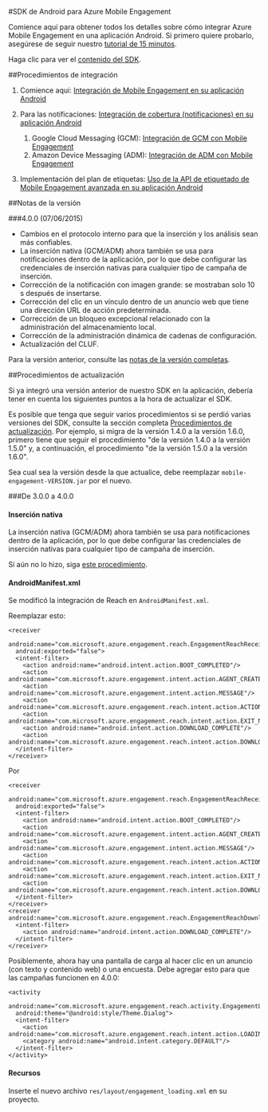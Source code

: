 <properties 
	pageTitle="Integración del SDK de Android para Azure Mobile Engagement" 
	description="Procedimientos y actualizaciones más recientes para el SDK de Android para Azure Mobile Engagement"
	services="mobile-engagement" 
	documentationCenter="mobile" 
	authors="kpiteira" 
	manager="dwrede" 
	editor="" />

<tags 
	ms.service="mobile-engagement" 
	ms.workload="mobile" 
	ms.tgt_pltfrm="mobile-android" 
	ms.devlang="Java" 
	ms.topic="article" 
	ms.date="05/04/2015" 
	ms.author="kapiteir" />


#SDK de Android para Azure Mobile Engagement

Comience aquí para obtener todos los detalles sobre cómo integrar Azure Mobile Engagement en una aplicación Android. Si primero quiere probarlo, asegúrese de seguir nuestro [tutorial de 15 minutos](mobile-engagement-android-get-started.md).

Haga clic para ver el [contenido del SDK](mobile-engagement-android-sdk-content.md).

##Procedimientos de integración
1. Comience aquí: [Integración de Mobile Engagement en su aplicación Android](mobile-engagement-android-integrate-engagement.md)

2. Para las notificaciones: [Integración de cobertura (notificaciones) en su aplicación Android](mobile-engagement-android-integrate-engagement-reach.md)
	1. Google Cloud Messaging (GCM): [Integración de GCM con Mobile Engagement](mobile-engagement-android-gcm-integrate.md)
	2. Amazon Device Messaging (ADM): [Integración de ADM con Mobile Engagement](mobile-engagement-android-adm-integrate.md)

3. Implementación del plan de etiquetas: [Uso de la API de etiquetado de Mobile Engagement avanzada en su aplicación Android](mobile-engagement-android-use-engagement-api.md)


##Notas de la versión

###4\.0.0 (07/06/2015)

-   Cambios en el protocolo interno para que la inserción y los análisis sean más confiables.
-   La inserción nativa (GCM/ADM) ahora también se usa para notificaciones dentro de la aplicación, por lo que debe configurar las credenciales de inserción nativas para cualquier tipo de campaña de inserción.
-   Corrección de la notificación con imagen grande: se mostraban solo 10 s después de insertarse.
-   Corrección del clic en un vínculo dentro de un anuncio web que tiene una dirección URL de acción predeterminada.
-   Corrección de un bloqueo excepcional relacionado con la administración del almacenamiento local.
-   Corrección de la administración dinámica de cadenas de configuración.
-   Actualización del CLUF.

Para la versión anterior, consulte las [notas de la versión completas](mobile-engagement-android-release-notes.md).

##Procedimientos de actualización

Si ya integró una versión anterior de nuestro SDK en la aplicación, debería tener en cuenta los siguientes puntos a la hora de actualizar el SDK.

Es posible que tenga que seguir varios procedimientos si se perdió varias versiones del SDK, consulte la sección completa [Procedimientos de actualización](mobile-engagement-android-upgrade-procedure.md). Por ejemplo, si migra de la versión 1.4.0 a la versión 1.6.0, primero tiene que seguir el procedimiento "de la versión 1.4.0 a la versión 1.5.0" y, a continuación, el procedimiento "de la versión 1.5.0 a la versión 1.6.0".

Sea cual sea la versión desde la que actualice, debe reemplazar `mobile-engagement-VERSION.jar` por el nuevo.

###De 3.0.0 a 4.0.0

#### Inserción nativa

La inserción nativa (GCM/ADM) ahora también se usa para notificaciones dentro de la aplicación, por lo que debe configurar las credenciales de inserción nativas para cualquier tipo de campaña de inserción.

Si aún no lo hizo, siga [este procedimiento](mobile-engagement-android-integrate-engagement-reach.md#native-push).

#### AndroidManifest.xml

Se modificó la integración de Reach en ``AndroidManifest.xml``.

Reemplazar esto:

    <receiver
      android:name="com.microsoft.azure.engagement.reach.EngagementReachReceiver"
      android:exported="false">
      <intent-filter>
        <action android:name="android.intent.action.BOOT_COMPLETED"/>
        <action android:name="com.microsoft.azure.engagement.intent.action.AGENT_CREATED"/>
        <action android:name="com.microsoft.azure.engagement.intent.action.MESSAGE"/>
        <action android:name="com.microsoft.azure.engagement.reach.intent.action.ACTION_NOTIFICATION"/>
        <action android:name="com.microsoft.azure.engagement.reach.intent.action.EXIT_NOTIFICATION"/>
        <action android:name="android.intent.action.DOWNLOAD_COMPLETE"/>
        <action android:name="com.microsoft.azure.engagement.reach.intent.action.DOWNLOAD_TIMEOUT"/>
      </intent-filter>
    </receiver>

Por

    <receiver
      android:name="com.microsoft.azure.engagement.reach.EngagementReachReceiver"
      android:exported="false">
      <intent-filter>
        <action android:name="android.intent.action.BOOT_COMPLETED"/>
        <action android:name="com.microsoft.azure.engagement.intent.action.AGENT_CREATED"/>
        <action android:name="com.microsoft.azure.engagement.intent.action.MESSAGE"/>
        <action android:name="com.microsoft.azure.engagement.reach.intent.action.ACTION_NOTIFICATION"/>
        <action android:name="com.microsoft.azure.engagement.reach.intent.action.EXIT_NOTIFICATION"/>
        <action android:name="com.microsoft.azure.engagement.reach.intent.action.DOWNLOAD_TIMEOUT"/>
      </intent-filter>
    </receiver>
    <receiver android:name="com.microsoft.azure.engagement.reach.EngagementReachDownloadReceiver">
      <intent-filter>
        <action android:name="android.intent.action.DOWNLOAD_COMPLETE"/>
      </intent-filter>
    </receiver>

Posiblemente, ahora hay una pantalla de carga al hacer clic en un anuncio (con texto y contenido web) o una encuesta. Debe agregar esto para que las campañas funcionen en 4.0.0:

    <activity
      android:name="com.microsoft.azure.engagement.reach.activity.EngagementLoadingActivity"
      android:theme="@android:style/Theme.Dialog">
      <intent-filter>
        <action android:name="com.microsoft.azure.engagement.reach.intent.action.LOADING"/>
        <category android:name="android.intent.category.DEFAULT"/>
      </intent-filter>
    </activity>

#### Recursos

Inserte el nuevo archivo `res/layout/engagement_loading.xml` en su proyecto.

<!---HONumber=August15_HO6-->